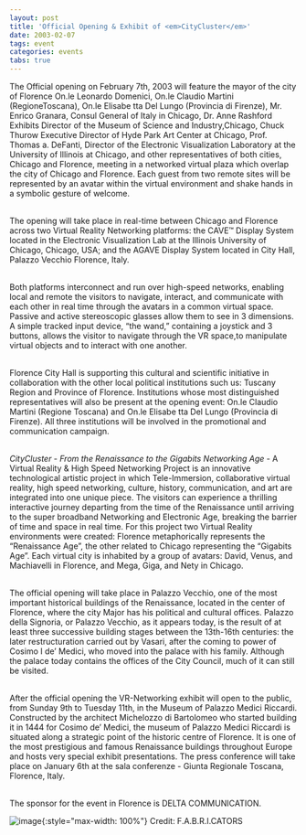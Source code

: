 ```yaml
---
layout: post
title: 'Official Opening & Exhibit of <em>CityCluster</em>'
date: 2003-02-07
tags: event
categories: events
tabs: true
---
```


The Official opening on February 7th, 2003 will feature the mayor of the city of Florence On.le Leonardo Domenici, On.le Claudio Martini (RegioneToscana), On.le Elisabe tta Del Lungo (Provincia di Firenze), Mr. Enrico Granara, Consul General of Italy in Chicago, Dr. Anne Rashford Exhibits Director of the Museum of Science and Industry,Chicago, Chuck Thurow Executive Director of Hyde Park Art Center at Chicago, Prof. Thomas a. DeFanti, Director of the Electronic Visualization Laboratory at the University of Illinois at Chicago, and other representatives of both cities, Chicago and Florence, meeting in a networked virtual plaza which overlap the city of Chicago and Florence. Each guest from two remote sites will be represented by an avatar within the virtual environment and shake hands in a symbolic gesture of welcome.<br><br>

The opening will take place in real-time between Chicago and Florence across two Virtual Reality Networking platforms: the CAVE&trade; Display System located in the Electronic Visualization Lab at the Illinois University of Chicago, Chicago, USA; and the AGAVE Display System located in City Hall, Palazzo Vecchio Florence, Italy.<br><br>

Both platforms interconnect and run over high-speed networks, enabling local and remote the visitors to navigate, interact, and communicate with each other in real time through the avatars in a common virtual space. Passive and active stereoscopic glasses allow them to see in 3 dimensions. A simple tracked input device, &ldquo;the wand,&rdquo; containing a joystick and 3 buttons, allows the visitor to navigate through the VR space,to manipulate virtual objects and to interact with one another.<br><br>

Florence City Hall is supporting this cultural and scientific initiative in collaboration with the other local political institutions such us: Tuscany Region and Province of Florence. Institutions whose most distinguished representatives will also be present at the opening event: On.le Claudio Martini (Regione Toscana) and On.le Elisabe tta Del Lungo (Provincia di Firenze). All three institutions will be involved in the promotional and communication campaign.<br><br>

<em>CityCluster - From the Renaissance to the Gigabits Networking Age</em> - A Virtual Reality &amp; High Speed Networking Project is an innovative technological artistic project in which Tele-Immersion, collaborative virtual reality, high speed networking, culture, history, communication, and art are integrated into one unique piece. The visitors can experience a thrilling interactive journey departing from the time of the Renaissance until arriving to the super broadband Networking and Electronic Age, breaking the barrier of time and space in real time. For this project two Virtual Reality environments were created: Florence metaphorically represents the &ldquo;Renaissance Age&rdquo;, the other related to Chicago representing the &ldquo;Gigabits Age&rdquo;. Each virtual city is inhabited by a group of avatars: David, Venus, and Machiavelli in Florence, and Mega, Giga, and Nety in Chicago.<br><br>

The official opening will take place in Palazzo Vecchio, one of the most important historical buildings of the Renaissance, located in the center of Florence, where the city Major has his political and cultural offices. Palazzo della Signoria, or Palazzo Vecchio, as it appears today, is the result of at least three successive building stages between the 13th-16th centuries: the later restructuration carried out by Vasari, after the coming to power of Cosimo I de&rsquo; Medici, who moved into the palace with his family. Although the palace today contains the offices of the City Council, much of it can still be visited.<br><br>

After the official opening the VR-Networking exhibit will open to the public, from Sunday 9th to Tuesday 11th, in the Museum of Palazzo Medici Riccardi. Constructed by the architect Michelozzo di Bartolomeo who started building it in 1444 for Cosimo de&rsquo; Medici, the museum of Palazzo Medici Riccardi is situated along a strategic point of the historic centre of Florence. It is one of the most prestigious and famous Renaissance buildings throughout Europe and hosts very special exhibit presentations. The press conference will take place on January 6th at the sala conferenze - Giunta Regionale Toscana, Florence, Italy.<br><br>

The sponsor for the event in Florence is DELTA COMMUNICATION.

![image](https://www.evl.uic.edu/output/originals/sm_citycluster_10.jpg-srcw.jpg){:style="max-width: 100%"}
Credit: F.A.B.R.I.CATORS

